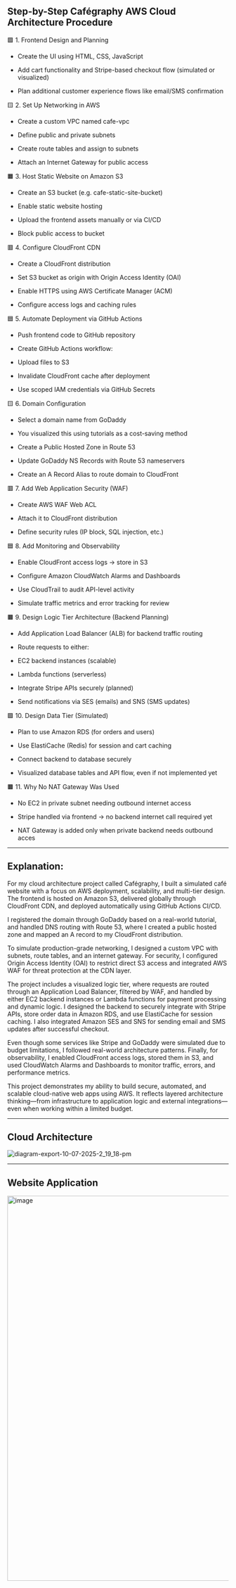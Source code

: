 ## Step-by-Step Cafégraphy AWS Cloud Architecture Procedure
🟩 1. Frontend Design and Planning
- Create the UI using HTML, CSS, JavaScript

- Add cart functionality and Stripe-based checkout flow (simulated or visualized)

- Plan additional customer experience flows like email/SMS confirmation

🟨 2. Set Up Networking in AWS
- Create a custom VPC named cafe-vpc

- Define public and private subnets

- Create route tables and assign to subnets

- Attach an Internet Gateway for public access

🟧 3. Host Static Website on Amazon S3
- Create an S3 bucket (e.g. cafe-static-site-bucket)

- Enable static website hosting

- Upload the frontend assets manually or via CI/CD

- Block public access to bucket

🟥 4. Configure CloudFront CDN
- Create a CloudFront distribution

- Set S3 bucket as origin with Origin Access Identity (OAI)

- Enable HTTPS using AWS Certificate Manager (ACM)

- Configure access logs and caching rules

🟦 5. Automate Deployment via GitHub Actions
- Push frontend code to GitHub repository

- Create GitHub Actions workflow:

- Upload files to S3

- Invalidate CloudFront cache after deployment

- Use scoped IAM credentials via GitHub Secrets

🟨 6. Domain Configuration
- Select a domain name from GoDaddy

- You visualized this using tutorials as a cost-saving method

- Create a Public Hosted Zone in Route 53

- Update GoDaddy NS Records with Route 53 nameservers

- Create an A Record Alias to route domain to CloudFront

🟥 7. Add Web Application Security (WAF)
- Create AWS WAF Web ACL

- Attach it to CloudFront distribution

- Define security rules (IP block, SQL injection, etc.)

🟦 8. Add Monitoring and Observability
- Enable CloudFront access logs → store in S3

- Configure Amazon CloudWatch Alarms and Dashboards

- Use CloudTrail to audit API-level activity

- Simulate traffic metrics and error tracking for review

🟫 9. Design Logic Tier Architecture (Backend Planning)
- Add Application Load Balancer (ALB) for backend traffic routing

- Route requests to either:

- EC2 backend instances (scalable)

- Lambda functions (serverless)

- Integrate Stripe APIs securely (planned)

- Send notifications via SES (emails) and SNS (SMS updates)

🟪 10. Design Data Tier (Simulated)
- Plan to use Amazon RDS (for orders and users)

- Use ElastiCache (Redis) for session and cart caching

- Connect backend to database securely

- Visualized database tables and API flow, even if not implemented yet

🟫 11. Why No NAT Gateway Was Used
- No EC2 in private subnet needing outbound internet access

- Stripe handled via frontend → no backend internet call required yet

- NAT Gateway is added only when private backend needs outbound acces

---
## Explanation: 
For my cloud architecture project called Cafégraphy, I built a simulated café website with a focus on AWS deployment, scalability, and multi-tier design. The frontend is hosted on Amazon S3, delivered globally through CloudFront CDN, and deployed automatically using GitHub Actions CI/CD.

I registered the domain through GoDaddy based on a real-world tutorial, and handled DNS routing with Route 53, where I created a public hosted zone and mapped an A record to my CloudFront distribution.

To simulate production-grade networking, I designed a custom VPC with subnets, route tables, and an internet gateway. For security, I configured Origin Access Identity (OAI) to restrict direct S3 access and integrated AWS WAF for threat protection at the CDN layer.

The project includes a visualized logic tier, where requests are routed through an Application Load Balancer, filtered by WAF, and handled by either EC2 backend instances or Lambda functions for payment processing and dynamic logic. I designed the backend to securely integrate with Stripe APIs, store order data in Amazon RDS, and use ElastiCache for session caching. I also integrated Amazon SES and SNS for sending email and SMS updates after successful checkout.

Even though some services like Stripe and GoDaddy were simulated due to budget limitations, I followed real-world architecture patterns. Finally, for observability, I enabled CloudFront access logs, stored them in S3, and used CloudWatch Alarms and Dashboards to monitor traffic, errors, and performance metrics.

This project demonstrates my ability to build secure, automated, and scalable cloud-native web apps using AWS. It reflects layered architecture thinking—from infrastructure to application logic and external integrations—even when working within a limited budget.

---
## Cloud Architecture
![diagram-export-10-07-2025-2_19_18-pm](https://github.com/user-attachments/assets/53aa057b-7452-4caa-817d-b57ec161e4ac)

--- 
## Website Application
<img width="1887" height="876" alt="image" src="https://github.com/user-attachments/assets/3bcfb1ff-367e-4a81-82d1-941a3058acff" />

